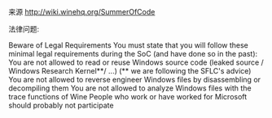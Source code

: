 来源 http://wiki.winehq.org/SummerOfCode


法律问题:


Beware of Legal Requirements
You must state that you will follow these minimal legal requirements during the SoC (and have done so in the past):
You are not allowed to read or reuse Windows source code (leaked source / Windows Research Kernel**/ ...)
(** we are following the SFLC's advice)
You are not allowed to reverse engineer Windows files by disassembling or decompiling them
You are not allowed to analyze Windows files with the trace functions of Wine
People who work or have worked for Microsoft should probably not participate